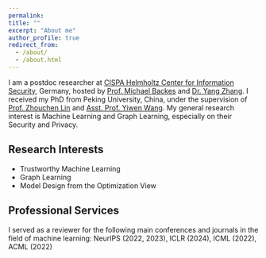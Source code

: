 ```yaml
---
permalink: 
title: ""
excerpt: "About me"
author_profile: true
redirect_from: 
  - /about/
  - /about.html
---
```


I am a postdoc researcher at [CISPA Helmholtz Center for Information Security](https://cispa.de/), Germany, hosted by [Prof. Michael Backes](https://cispa.de/en/about/director-page) and [Dr. Yang Zhang](https://yangzhangalmo.github.io/). I received my PhD from Peking University, China, under the supervision of [Prof. Zhouchen Lin](https://zhouchenlin.github.io/) and [Asst. Prof. Yiwen Wang](https://yisenwang.github.io/). My general research interest is Machine Learning and Graph Learning, especially on their Security and Privacy.

## Research Interests


- Trustworthy Machine Learning
- Graph Learning
- Model Design from the Optimization View

## Professional Services
I served as a reviewer for the following main conferences and journals in the field of machine learning: 
NeurIPS (2022, 2023), ICLR (2024), ICML (2022), ACML (2022)
